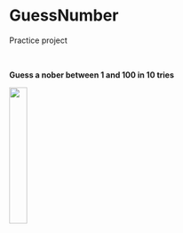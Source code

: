 # GuessNumber
<p>Practice project</p>
<br>
<p><b>Guess a nober between 1 and 100 in 10 tries</b></p>
<img src="https://user-images.githubusercontent.com/35946656/176547003-aacd2328-e213-4fe6-b680-622dfca4c6c0.png" width="25%">
